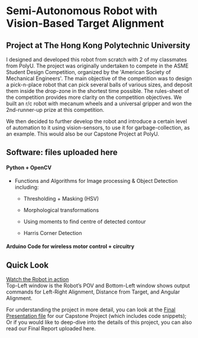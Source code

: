 # Semi-Autonomous Robot with Vision-Based Target Alignment
## Project at The Hong Kong Polytechnic University

I designed and developed this robot from scratch with 2 of my classmates from PolyU. The project was originally undertaken to compete in the ASME Student Design Competition, organized by the 'American Society of Mechanical Engineers'. The main objective of the competition was to design a pick-n-place robot that can pick several balls of various sizes, and deposit them inside the drop-zone in the shortest time possible. The rules-sheet of the competition provides more clarity on the competition objectives. We built an r/c robot with mecanum wheels and a universal gripper and won the 2nd-runner-up prize at this competition.<br />

We then decided to further develop the robot and introduce a certain level of automation to it using vision-sensors, to use it for garbage-collection, as an example. This would also be our Capstone Project at PolyU.

## Software: files uploaded here
#### Python + OpenCV

- Functions and Algorithms for Image processing & Object Detection including:<br />

    - Thresholding + Masking (HSV)<br />

    - Morphological transformations<br />

    - Using moments to find centre of detected contour<br />

    - Harris Corner Detection<br />

#### Arduino Code for wireless motor control + circuitry<br />

## Quick Look
[Watch the Robot in action](https://youtu.be/HGe3ylRFrF8) <br />
Top-Left window is the Robot’s POV and Bottom-Left window shows output commands for Left-Right Alignment, Distance from Target, and Angular Alignment.

For understanding the project in more detail, you can look at the [Final Presentation file](https://drive.google.com/file/d/1_rxxEy8RX1OQHu4WSANbJCBW798E2nNd/view) for our Capstone Project (which includes code snippets); Or if you would like to deep-dive into the details of this project, you can also read our Final Report uploaded here.
